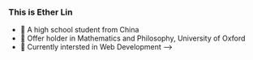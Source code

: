 ### This is Ether Lin

- 🔭 A high school student from China
- 🌱 Offer holder in Mathematics and Philosophy, University of Oxford
- 🤔 Currently intersted in Web Development
-->
